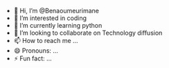 - 👋 Hi, I’m @Benaoumeurimane
- 👀 I’m interested in coding 
- 🌱 I’m currently learning python 
- 💞️ I’m looking to collaborate on Technology diffusion
- 📫 How to reach me ...
- 😄 Pronouns: ...
- ⚡ Fun fact: ...

<!---
Benaoumeurimane/Benaoumeurimane is a ✨ special ✨ repository because its `README.md` (this file) appears on your GitHub profile.
You can click the Preview link to take a look at your changes.
--->
